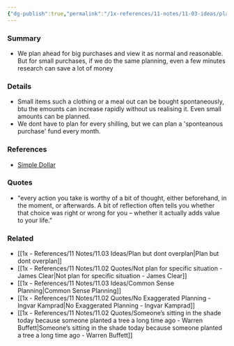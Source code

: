 ```yaml
---
{"dg-publish":true,"permalink":"/1x-references/11-notes/11-03-ideas/plan-spending-ahead-of-time/","title":"Plan ahead for all spending","created":"2025-04-09T21:49:28.205+03:00","updated":"2025-04-10T10:34:55.346+03:00"}
---
```



### Summary
- We plan ahead for big purchases and view it as normal and reasonable. But for small purchases, if we do the same planning, even a few minutes research can save a lot of money

### Details
- Small items such a clothing or a meal out can be bought spontaneously, btu the emounts can increase rapidly without us realising it. Even small amounts can be planned.
- We dont have to plan for every shilling, but we can plan a 'sponteanous purchase' fund every month.

### References
- [Simple Dollar](https://web.archive.org/web/20110902020254/http://www.thesimpledollar.com/)

### Quotes
- "every action you take is worthy of a bit of thought, either beforehand, in the moment, or afterwards. A bit of reflection often tells you whether that choice was right or wrong for you – whether it actually adds value to your life."

### Related
- [[1x - References/11 Notes/11.03 Ideas/Plan but dont overplan\|Plan but dont overplan]]
- [[1x - References/11 Notes/11.02 Quotes/Not plan for specific situation - James Clear\|Not plan for specific situation - James Clear]]
- [[1x - References/11 Notes/11.03 Ideas/Common Sense Planning\|Common Sense Planning]]
- [[1x - References/11 Notes/11.02 Quotes/No Exaggerated Planning - Ingvar Kamprad\|No Exaggerated Planning - Ingvar Kamprad]]
- [[1x - References/11 Notes/11.02 Quotes/Someone’s sitting in the shade today because someone planted a tree a long time ago - Warren Buffett\|Someone’s sitting in the shade today because someone planted a tree a long time ago - Warren Buffett]]